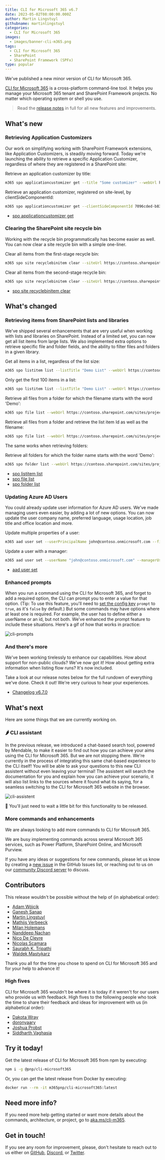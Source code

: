 ```yaml
---
title: CLI for Microsoft 365 v6.7
date: 2023-05-02T08:00:00.000Z
author: Martin Lingstuyl
githubname: martinlingstuyl
categories:
  - CLI for Microsoft 365
images:
  - images/banner-cli-m365.png
tags:
  - CLI for Microsoft 365
  - SharePoint
  - SharePoint Framework (SPFx)
type: popular
---
```


We've published a new minor version of CLI for Microsoft 365. 

[CLI for Microsoft 365](https://aka.ms/cli-m365) is a cross-platform command-line tool. It helps you manage your Microsoft 365 tenant and SharePoint Framework projects. No matter which operating system or shell you use.

> Read the [release notes](https://aka.ms/cli-m365/notes) in full for all new features and improvements.
 
## What's new

### Retrieving Application Customizers

Our work on simplifying working with SharePoint Framework extensions, like Application Customizers, is steadily moving forward. Today we're launching the ability to retrieve a specific Application Customizer, regardless of where they are registered in a SharePoint site: 

Retrieve an application customizer by title:

```sh
m365 spo applicationcustomizer get --title "Some customizer" --webUrl https://contoso.sharepoint.com/sites/sales
```


Retrieve an application customizer, registered on site-level, by clientSideComponentId:

```sh
m365 spo applicationcustomizer get --clientSideComponentId 7096cded-b83d-4eab-96f0-df477ed7c0bc --webUrl https://contoso.sharepoint.com/sites/sales --scope site
```

- [spo applicationcustomizer get](https://pnp.github.io/cli-microsoft365/cmd/spo/applicationcustomizer/applicationcustomizer-get/)

### Clearing the SharePoint site recycle bin

Working with the recycle bin programmatically has become easier as well. You can now clear a site recycle bin with a simple one-liner.

Clear all items from the first-stage recycle bin:

```sh
m365 spo site recyclebinitem clear --siteUrl https://contoso.sharepoint.com/sites/sales
```

Clear all items from the second-stage recycle bin:

```sh
m365 spo site recyclebinitem clear --siteUrl https://contoso.sharepoint.com/sites/sales --secondary
```

- [spo site recyclebinitem clear](https://pnp.github.io/cli-microsoft365/cmd/spo/site/site-recyclebinitem-clear/)

## What's changed

### Retrieving items from SharePoint lists and libraries

We've shipped several enhancements that are very useful when working with lists and libraries on SharePoint. Instead of a limited set, you can now get all list items from large lists. We also implemented extra options to retrieve specific file and folder fields, and the ability to filter files and folders in a given library.

Get all items in a list, regardless of the list size:

```sh
m365 spo listitem list --listTitle "Demo List" --webUrl https://contoso.sharepoint.com/sites/project-x
```

Only get the first 100 items in a list:

```sh
m365 spo listitem list --listTitle "Demo List" --webUrl https://contoso.sharepoint.com/sites/project-x --pageSize 100
```

Retrieve all files from a folder for which the filename starts with the word 'Demo':

```sh
m365 spo file list --webUrl https://contoso.sharepoint.com/sites/project-x --folder 'Shared Documents' --filter "startswith(Name, 'Demo')" --recursive
```

Retrieve all files from a folder and retrieve the list item Id as well as the filename:

```sh
m365 spo file list --webUrl https://contoso.sharepoint.com/sites/project-x --folder 'Shared Documents' --fields "ListItemAllFields/Id,Name" --recursive
```

The same works when retrieving folders:

Retrieve all folders for which the folder name starts with the word 'Demo':

```sh
m365 spo folder list --webUrl https://contoso.sharepoint.com/sites/project-x --parentFolderUrl 'Shared Documents' --filter "startswith(Name, 'Demo')" --recursive
```

- [spo listitem list](https://pnp.github.io/cli-microsoft365/cmd/spo/listitem/listitem-list/)
- [spo file list](https://pnp.github.io/cli-microsoft365/cmd/spo/file/file-list/)
- [spo folder list](https://pnp.github.io/cli-microsoft365/cmd/spo/folder/folder-list/)

### Updating Azure AD Users

You could already update user information for Azure AD users. We've made managing users even easier, by adding a lot of new options. You can now update the user company name, preferred language, usage location, job title and office location and more. 

Update multiple properties of a user:

```sh
m365 aad user set --userPrincipalName john@contoso.onmicrosoft.com --firstName John --lastName Doe --jobTitle "Sales Manager" --companyName Contoso --department Sales --officeLocation "New York"
```

Update a user with a manager:

```sh
m365 aad user set --userName "john@contoso.onmicrosoft.com" --managerUserName "adele@contoso.com"
```

- [aad user set](https://pnp.github.io/cli-microsoft365/cmd/aad/user/user-set/)

### Enhanced prompts

When you run a command using the CLI for Microsoft 365, and forget to add a required option, the CLI can prompt you to enter a value for that option. (Tip: To use this feature, you'll need to [set the config key](https://pnp.github.io/cli-microsoft365/cmd/cli/config/config-set/) `prompt` to `true`, as it's `false` by default.) But some commands may have options where at least one is required. For example, the user has to define either a userName or an id, but not both. We've enhanced the prompt feature to include these situations. Here's a gif of how that works in practice:

![cli-prompts](./images/cli-prompts.gif) 

### And there's more

We've been working tirelessly to enhance our capabilities. How about support for non-public clouds? We've now got it! How about getting extra information when listing flow runs? It's now included.

Take a look at our release notes below for the full rundown of everything we've done. Check it out! We're very curious to hear your experiences.

- [Changelog v6.7.0](https://pnp.github.io/cli-microsoft365/about/release-notes/#v670)

## What's next

Here are some things that we are currently working on.

### 🌶️ CLI assistant

In the previous release, we introduced a chat-based search tool, powered by Mendable, to make it easier to find out how you can achieve your aims using the CLI for Microsoft 365. But we are not stopping there. We're currently in the process of integrating this same chat-based experience to the CLI itself! You will be able to ask your questions to this new CLI assistent without even leaving your terminal! The assistent will search the documentation for you and explain how you can achieve your scenario, it will also list links to the sources where it found what its saying, for a seamless switching to the CLI for Microsoft 365 website in the browser.

![cli-assistent](./images/cli-assistent.gif)

🥁 You'll just need to wait a little bit for this functionality to be released.

### More commands and enhancements

We are always looking to add more commands to CLI for Microsoft 365. 

We are busy implementing commands across several Microsoft 365 services, such as Power Platform, SharePoint Online, and Microsoft Purview.

If you have any ideas or suggestions for new commands, please let us know by creating a [new issue](https://github.com/pnp/cli-microsoft365/issues/new?assignees=&labels=&template=new-command.yml&title=New+command%3A+%3Cshort+description%3E) in the GitHub Issues list, or reaching out to us on our [community Discord server](https://aka.ms/cli-m365/discord) to discuss.

## Contributors

This release wouldn't be possible without the help of (in alphabetical order):

- [Adam Wójcik](https://github.com/Adam-it)
- [Ganesh Sanap](https://github.com/ganesh-sanap)
- [Martin Lingstuyl](https://github.com/martinlingstuyl)
- [Mathijs Verbeeck](https://github.com/MathijsVerbeeck)
- [Milan Holemans](https://github.com/milanholemans)
- [Nanddeep Nachan](https://github.com/nanddeepn)
- [Nico De Cleyre](https://github.com/nicodecleyre)
- [Nicolas Scamara](https://github.com/nickscamara)
- [Saurabh K. Tripathi](https://github.com/Saurabh7019)
- [Waldek Mastykarz](https://github.com/waldekmastykarz)

Thank you all for the time you chose to spend on CLI for Microsoft 365 and for your help to advance it!

### High fives

CLI for Microsoft 365 wouldn't be where it is today if it weren't for our users who provide us with feedback. High fives to the following people who took the time to share their feedback and ideas for improvement with us (in alphabetical order):

- [Dakota Wray](https://github.com/DakotaWray2)
- [doronyaary](https://github.com/doronyaary)
- [Joshua Probst](https://github.com/joshua-probst)
- [Siddharth Vaghasia](https://github.com/siddharth-vaghasia)

## Try it today!

Get the latest release of CLI for Microsoft 365 from npm by executing:

```bash
npm i -g @pnp/cli-microsoft365
```

Or, you can get the latest release from Docker by executing:

```bash
docker run --rm -it m365pnp/cli-microsoft365:latest
```

## Need more info?

If you need more help getting started or want more details about the commands, architecture, or project, go to [aka.ms/cli-m365](https://aka.ms/cli-m365).

## Get in touch!

If you see any room for improvement, please, don't hesitate to reach out to us either on [GitHub](https://github.com/pnp/cli-microsoft365/issues), [Discord](https://aka.ms/cli-m365/discord), or [Twitter](https://twitter.com/climicrosoft365).
